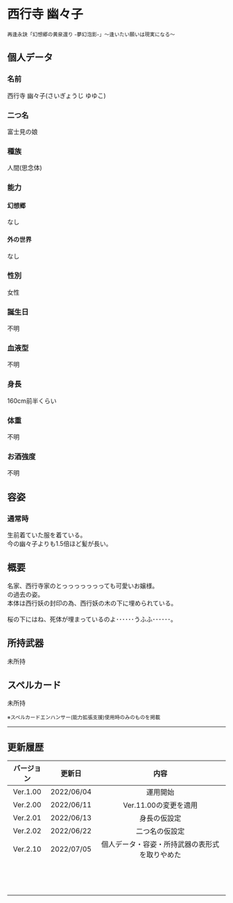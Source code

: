 # 西行寺 幽々子
<sup>再逢永訣「幻想郷の黄泉還り -夢幻泡影-」〜逢いたい願いは現実になる〜</sup>

## 個人データ
### 名前
西行寺 幽々子(さいぎょうじ ゆゆこ)

### 二つ名
富士見の娘

### 種族
人間(思念体)

### 能力
#### 幻想郷
なし

#### 外の世界
なし

### 性別
女性

### 誕生日
不明

### 血液型
不明

### 身長
160cm前半くらい

### 体重
不明

### お酒強度
不明

## 容姿
### 通常時
生前着ていた服を着ている。<br />
今の幽々子よりも1.5倍ほど髪が長い。

## 概要
名家、西行寺家のとっっっっっっっても可愛いお嬢様。<br />
の過去の姿。<br />
本体は西行妖の封印の為、西行妖の木の下に埋められている。<br />
<br />
桜の下にはね、死体が埋まっているのよ･･････うふふ･･････。

## 所持武器
未所持

## スペルカード
未所持

<sup>
※スペルカードエンハンサー(能力拡張支援)使用時のみのものを掲載
</sup>

***

## 更新履歴
 | バージョン | 更新日 | 内容 |
 | :---: | :---: | :---: |
 | Ver.1.00 | 2022/06/04 | 運用開始 |
 | Ver.2.00 | 2022/06/11 | Ver.11.00の変更を適用 |
 | Ver.2.01 | 2022/06/13 | 身長の仮設定 |
 | Ver.2.02 | 2022/06/22 | 二つ名の仮設定 |
 | Ver.2.10 | 2022/07/05 | 個人データ・容姿・所持武器の表形式を取りやめた |
 | | | |
 | | | |
 | | | |
 | | | |
 | | | |
 | | | |
 | | | |
 | | | |
 | | | |
 | | | |
 | | | |
 | | | |
 | | | |

